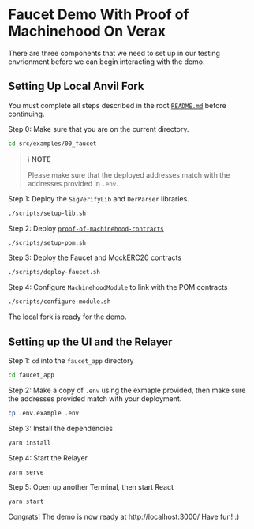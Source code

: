 # Faucet Demo With Proof of Machinehood On Verax

There are three components that we need to set up in our testing envrionment before we can begin interacting with the demo.


## Setting Up Local Anvil Fork

You must complete all steps described in the root [`README.md`](../../../README.md#for-developers-test-it-out-on-your-machine) before continuing.

Step 0: Make sure that you are on the current directory.

```bash
cd src/examples/00_faucet
```

> ℹ️ **NOTE** 
>
> Please make sure that the deployed addresses match with the addresses provided in `.env`.

Step 1: Deploy the `SigVerifyLib` and `DerParser` libraries.

```bash
./scripts/setup-lib.sh
```

Step 2: Deploy [`proof-of-machinehood-contracts`](https://github.com/automata-network/proof-of-machinehood-contracts)

```bash
./scripts/setup-pom.sh
```

Step 3: Deploy the Faucet and MockERC20 contracts

```bash
./scripts/deploy-faucet.sh
```

Step 4: Configure `MachinehoodModule` to link with the POM contracts

```bash
./scripts/configure-module.sh
```

The local fork is ready for the demo.


## Setting up the UI and the Relayer

Step 1: `cd` into the `faucet_app` directory

```bash
cd faucet_app
```

Step 2: Make a copy of `.env` using the exmaple provided, then make sure the addresses provided match with your deployment.

```bash
cp .env.example .env
```

Step 3: Install the dependencies

```bash
yarn install
```

Step 4: Start the Relayer

```bash
yarn serve
```

Step 5: Open up another Terminal, then start React

```bash
yarn start
```

Congrats! The demo is now ready at http://localhost:3000/ Have fun! :)